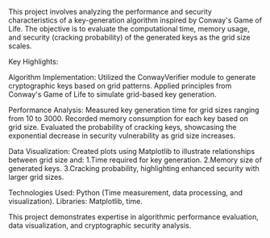 This project involves analyzing the performance and security characteristics of a key-generation algorithm inspired by Conway's Game of Life. The objective is to evaluate the computational time, memory usage, and security (cracking probability) of the generated keys as the grid size scales.

Key Highlights:
  
  Algorithm Implementation:
    Utilized the ConwayVerifier module to generate cryptographic keys based on grid patterns.
    Applied principles from Conway's Game of Life to simulate grid-based key generation.
    
  Performance Analysis:
    Measured key generation time for grid sizes ranging from 10 to 3000.
    Recorded memory consumption for each key based on grid size.
    Evaluated the probability of cracking keys, showcasing the exponential decrease in security vulnerability as grid size increases.
 
  Data Visualization:
    Created plots using Matplotlib to illustrate relationships between grid size and:
      1.Time required for key generation.
      2.Memory size of generated keys.
      3.Cracking probability, highlighting enhanced security with larger grid sizes.
  
  Technologies Used:
    Python (Time measurement, data processing, and visualization).
    Libraries: Matplotlib, time.


This project demonstrates expertise in algorithmic performance evaluation, data visualization, and cryptographic security analysis.
